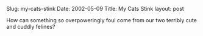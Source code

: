 Slug: my-cats-stink
Date: 2002-05-09
Title: My Cats Stink
layout: post

How can something so overpoweringly foul come from our two terribly cute and cuddly felines?
